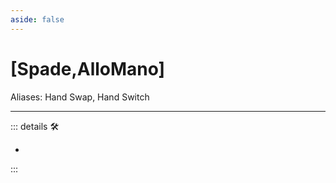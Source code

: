 ```yaml
---
aside: false
---
```

# <py>[Spade,AlloMano]</py>

Aliases: Hand Swap, Hand Switch

---

<!-- =================================================== -->
<!-- =================================================== -->
<!-- =================================================== -->
<!-- =================================================== -->
<!-- =================================================== -->
::: details 🛠

-

:::

